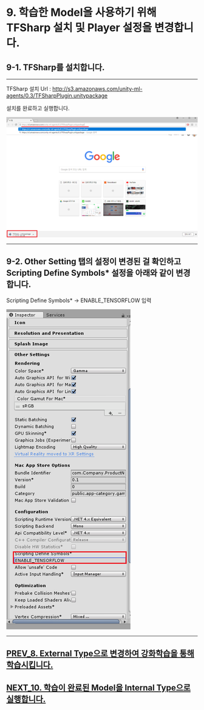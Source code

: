 # 9. 학습한 Model을 사용하기 위해 TFSharp 설치 및 Player 설정을 변경합니다.

## 9-1. TFSharp를 설치합니다.
- - -

TFSharp 설치 Url : http://s3.amazonaws.com/unity-ml-agents/0.3/TFSharpPlugin.unitypackage

설치를 완료하고 실행합니다.

![Alt text](/unity_ml_agents_tutorial/9.download_TFSharp/1.TFSharp_down.png)
- - -

## 9-2. Other Setting 탭의 설정이 변경된 걸 확인하고 Scripting Define Symbols* 설정을 아래와 같이 변경합니다.

Scripting Define Symbols* -> ENABLE_TENSORFLOW 입력

![Alt text](/unity_ml_agents_tutorial/9.download_TFSharp/2.ENABLE_TENSORFLOW.png)
- - -

## [PREV_8. External Type으로 변경하여 강화학습을 통해 학습시킵니다.](https://github.com/hyunho1027/Unity_ML_Agents_Tutorial/tree/master/unity_ml_agents_tutorial/8.change_external_mode)

## [NEXT_10. 학습이 완료된 Model을 Internal Type으로 실행합니다.](https://github.com/hyunho1027/Unity_ML_Agents_Tutorial/tree/master/unity_ml_agents_tutorial/10.change_internal_mode)
